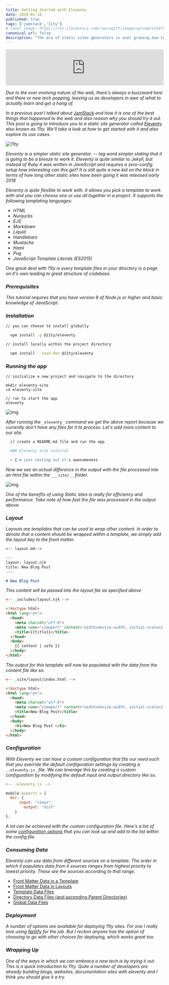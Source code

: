 ```yaml
---
title: Getting Started with Eleventy
date: 2019-01-16
published: true
tags: ['jamstack','11ty']
# cover_image: https://res.cloudinary.com/lauragift/image/upload/v1547576269/gift-egwuenu/Screen%20Shot%202019-01-15%20at%207.13.40%20PM.png
canonical_url: false
description: "The era of static sites generators is ever growing due to the popularity of JamStack on the web. We'll learn how to get started with 11ty, a static site generator and explore its use cases."
---
```


<iframe style="width: 100%; max-height: 115px; border:none;" src='https://api.parler.io/ss/player?url=https%3A%2F%2Fwww.parler.io%2Faudio%2F16923918848%2Ff5a2aefd034c4c23303ac013b55cd0b7f324fd44.1767b4f5-64d9-46b9-b0e0-eb43db5ecc21.mp3'></iframe>

_Due to the ever evolving nature of the web, there's always a buzzword here and there or new tech popping, leaving us as developers in awe of what to actually learn and get a hang of._

_In a previous post I talked about_ [JamStack](https://www.giftegwuenu.com/what-is-jamstack-and-why-you-should-try-it/) _and how it is one of the best things that happened to the web and also reason why you should try it out. This post is going to introduce you to a static site generator called_ [Eleventy](https://www.11ty.io/) _also known as 11ty. We'll take a look at how to get started with it and also explore its use cases._

_![11ty](https://res.cloudinary.com/lauragift/image/upload/v1547576269/gift-egwuenu/Screen%20Shot%202019-01-15%20at%207.13.40%20PM.png "11ty")_

_Eleventy is a simpler static site generator. -- tag word simpler stating that it is going to be a breeze to work it. Eleventy is quite similar to Jekyll, but instead of Ruby it was written in JavaScript and requires a zero-config setup how interesting can this get?  It is still quite a new kid on the block in terms of how long other static sites have been going it was released early 2018_

_Eleventy is quite flexible to work with. It allows you pick a template to work with and you can choose one or use all together in a project. It supports the following templating languages:_

* _HTML_
* _Nunjucks_
* _EJS_
* _Markdown_
* _Liquid_
* _Handlebars_
* _Mustache_
* _Haml_
* _Pug_
* _JavaScript Template Literals (ES2015)_

_One great deal with 11ty is every template files in your directory is a page on it's own leading to great structure of codebase._

### _Prerequisites_

_This tutorial requires that you have version 8 of Node.js or higher and basic knowledge of JavaScript._

### _Installation_

```bash
// you can choose to install globally

  npm install -g @11ty/eleventy

// install locally within the project directory

  npm install --save-dev @11ty/eleventy
```

### _Running the app_

    // initialize a new project and navigate to the directory

    mkdir eleventy-site
    cd eleventy-site

    // run to start the app
    eleventy


![img](https://res.cloudinary.com/lauragift/image/upload/v1547579929/gift-egwuenu/Screen%20Shot%202019-01-15%20at%208.18.16%20PM.png)

_After running the_ `_eleventy_` _command we get the above report because we currently don't have any files for it to process. Let's add more content to our site._

```bash
  // create a README.md file and run the app

  ### Eleventy Site tutorial

  > I'm just testing out it's awesomeness
```

_Now we see an actual difference in the output with the file processed into an html file within the_ `___site/__` _folder._

![img](https://res.cloudinary.com/lauragift/image/upload/v1547580896/gift-egwuenu/Screen%20Shot%202019-01-15%20at%208.33.30%20PM.png)

_One of the benefits of using Static sites is really for efficiency and performance. Take note of how fast the file was processed in the output above._

### _Layout_

_Layouts are templates that can be used to wrap other content. In order to denote that a content should be wrapped within a template, we simply add the layout key to the front matter._

```md
<-- layout.md-->

---
layout: layout.njk
title: New Blog Post
---

# New Blog Post
```

_This content will be passed into the layout file as specified above_

```html
<-- _includes/layout.njk -->

<!doctype html>
<html lang="en">
  <head>
    <meta charset="utf-8">
    <meta name="viewport" content="width=device-width, initial-scale=1.0">
    <title>{{title}}</title>
  </head>
  <body>
    {{ content | safe }}
  </body>
</html>
```

_The output for this template will now be populated with the data from the content file like so._

```html
<-- _site/layout/index.html -->

<!doctype html>
<html lang="en">
  <head>
    <meta charset="utf-8">
    <meta name="viewport" content="width=device-width, initial-scale=1.0">
    <title>New Blog Post</title>
  </head>
  <body>
    <h1>New Blog Post </h1>
  </body>
</html>
```

### _Configuration_

_With Eleventy we can have a custom configuration that fits our need such that you override the default configuration settings by creating a_ `_.eleventy.js_` _file. We can leverage this by creating a custom configuration by modifying the default input and output directory like so._

```js
<-- .eleventy.js -->

module.exports = {
  dir: {
      input: "views",
        output: "dist"
    }
};
```

_A lot can be achieved with the custom configuration file. Here's a list of some_ [_configuration options_](https://www.11ty.io/docs/config) _that you can look up and add to the list within the config file._

### _Consuming Data_

_Eleventy can use data from different sources on a template. The order in  which it populates data from it sources ranges from highest priority to lowest priority. These are the sources according to that range._

* [Front Matter Data in a Template](https://www.11ty.io/docs/data-frontmatter/)
* [Front Matter Data in Layouts](https://www.11ty.io/docs/layouts/#front-matter-data-in-layouts)
* [Template Data Files](https://www.11ty.io/docs/data-template-dir/)
* [Directory Data Files (and ascending Parent Directories)](https://www.11ty.io/docs/data-template-dir/)
* [Global Data Files](https://www.11ty.io/docs/data-global/)

### _Deployment_

_A number of options are available for deploying 11ty sites. For one I really love using_ [_Netlify_](https://www.netlify.com/) _for the job. But I reckon anyone has the option of choosing to go with other choices for deploying, which works great too._

### _Wrapping Up_

_One of the ways in which we can embrace a new tech is by trying it out. This is a quick introduction to 11ty. Quite a number of developers are already building blogs, websites, documentation sites with eleventy and I think you should give it a try._